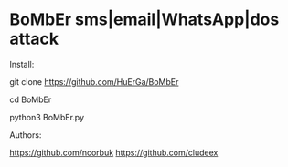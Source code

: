 # BoMbEr sms|email|WhatsApp|dos attack

Install:

git clone https://github.com/HuErGa/BoMbEr

cd BoMbEr

python3 BoMbEr.py


Authors:

https://github.com/ncorbuk
https://github.com/cludeex
